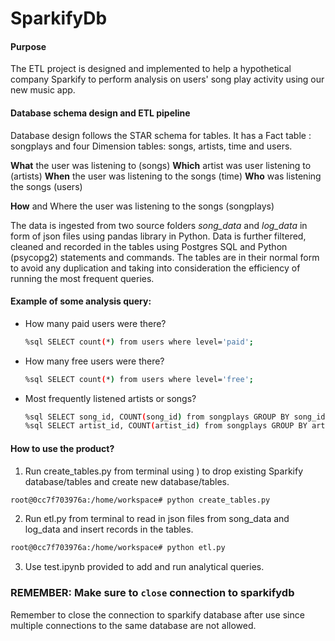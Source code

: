 # SparkifyDb   

#### Purpose
The ETL project is designed and implemented to help a hypothetical company Sparkify to perform analysis on users' song play activity using our new music app.

#### Database schema design and ETL pipeline
Database design follows the STAR schema for tables. It has a Fact table : songplays and four Dimension tables: songs, artists, time and users.

**What** the user was listening to (songs)
**Which** artist was user listening to (artists)
**When** the user was listening to the songs (time)
**Who** was listening the songs (users)

**How** and Where the user was listening to the songs (songplays)


The data is ingested from two source folders _song_data_ and _log_data_ in form of json files using pandas library in Python. Data is further filtered, cleaned and recorded in the tables using Postgres SQL and Python (psycopg2) statements and commands. The tables are in their normal form to avoid any duplication and taking into consideration the efficiency of running the most frequent queries.

#### Example of some analysis query:
- How many paid users were there?
   ```sh
  %sql SELECT count(*) from users where level='paid';
   ```
- How many free users were there?
   ```sh
  %sql SELECT count(*) from users where level='free';
   ```
- Most frequently listened artists or songs?
   ```sh
  %sql SELECT song_id, COUNT(song_id) from songplays GROUP BY song_id ORDER BY COUNT(song_id) DESC LIMIT 1;
  %sql SELECT artist_id, COUNT(artist_id) from songplays GROUP BY artist_id ORDER BY COUNT(artist_id) DESC LIMIT 1;
   ```


#### How to use the product?
1. Run create_tables.py from terminal using ) to drop existing Sparkify database/tables and create new database/tables.
```sh
root@0cc7f703976a:/home/workspace# python create_tables.py
```
2. Run etl.py from terminal to read in json files from song_data and log_data and insert records in the tables.
```sh
root@0cc7f703976a:/home/workspace# python etl.py
```
3. Use test.ipynb provided to add and run analytical queries.   


### REMEMBER: Make sure to `close` connection to sparkifydb
Remember to close the connection to sparkify database after use since multiple connections to the same database are not allowed.
